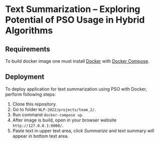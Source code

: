 # Text Summarization – Exploring Potential of PSO Usage in Hybrid Algorithms

## Requirements
To build docker image one must install [Docker](https://docs.docker.com/get-docker/) with [Docker Compose](https://docs.docker.com/compose/install/).

## Deployment
To deploy application for text summarization using PSO with Docker, perform following steps:

1. Clone this repository.
2. Go to folder `NLP-2022/projects/team_2/`.
3. Run command `docker-compose up`.
4. After image is build, open in your browser website `http://127.0.0.1:8000/`.
5. Paste text in upper text area, click *Summarize* and text summary will appear in bottom text area.